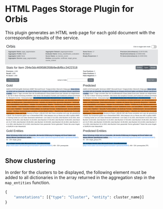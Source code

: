 # HTML Pages Storage Plugin for Orbis

This plugin generates an HTML web page for each gold document with the corresponding results of the service.

![screenshot](screenshot.png)

## Show clustering

In order for the clusters to be displayed, the following element must be added to all dictionaries in the array returned in the aggregation step in the ```map_entities``` function.   

```python
{
    "annotations": [{"type": "Cluster", "entity": cluster_name}]
}
```